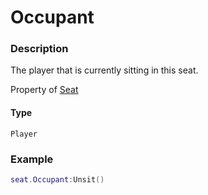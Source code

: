# Occupant

### Description

The player that is currently sitting in this seat.

Property of [Seat](/classes/Seat/)

#### Type

`Player`

### Example

```lua
seat.Occupant:Unsit()
```
